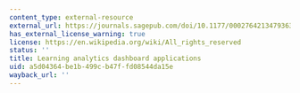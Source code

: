 ```yaml
---
content_type: external-resource
external_url: https://journals.sagepub.com/doi/10.1177/0002764213479363
has_external_license_warning: true
license: https://en.wikipedia.org/wiki/All_rights_reserved
status: ''
title: Learning analytics dashboard applications
uid: a5d04364-be1b-499c-b47f-fd08544da15e
wayback_url: ''
---
```

